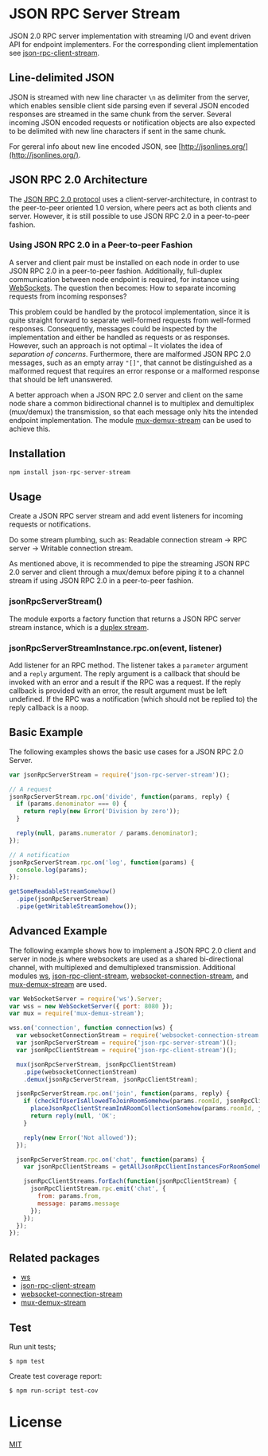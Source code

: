 # JSON RPC Server Stream

JSON 2.0 RPC server implementation with streaming I/O and event driven API for
endpoint implementers. For the corresponding client implementation see
[json-rpc-client-stream](https://github.com/claudijo/json-rpc-client-stream).

## Line-delimited JSON
JSON is streamed with new line character `\n` as delimiter from the server, which 
enables sensible client side parsing even if several JSON encoded responses are 
streamed in the same chunk from the server. Several incoming JSON encoded 
requests or notification objects are also expected to be delimited with new line 
characters if sent in the same chunk.

For gereral info about new line encoded JSON, see 
[http://jsonlines.org/](http://jsonlines.org/).

## JSON RPC 2.0 Architecture

The [JSON RPC 2.0 protocol](http://www.jsonrpc.org/specification) uses a
client-server-architecture, in contrast to the peer-to-peer oriented 1.0
version, where peers act as both clients and server. However, it is still
possible to use JSON RPC 2.0 in a peer-to-peer fashion.

### Using JSON RPC 2.0 in a Peer-to-peer Fashion

A server and client pair must be installed on each node in order to use JSON RPC
2.0 in a peer-to-peer fashion. Additionally, full-duplex communication between
node endpoint is required, for instance using
[WebSockets](https://developer.mozilla.org/en-US/docs/Web/API/WebSockets_API).
The question then becomes: How to separate incoming requests from incoming
responses?

This problem could be handled by the protocol implementation, since it is quite
straight forward to separate well-formed requests from well-formed responses.
Consequently, messages could be inspected by the implementation and either be
handled as requests or as responses. However, such an approach is not optimal –
It violates the idea of _separation of concerns_. Furthermore, there are
malformed JSON RPC 2.0 messages, such as an empty array `"[]"`, that cannot be
distinguished as a malformed request that requires an error response or a
malformed response that should be left unanswered.

A better approach when a JSON RPC 2.0 server and client on the same node share a
common bidirectional channel is to multiplex and demultiplex (mux/demux) the
transmission, so that each message only hits the intended endpoint
implementation. The module
[mux-demux-stream](https://github.com/claudijo/mux-demux-stream) can be used to
achieve this.

## Installation

```js
npm install json-rpc-server-stream
```

## Usage

Create a JSON RPC server stream and add event listeners for incoming
requests or notifications.

Do some stream plumbing, such as: Readable connection stream -> RPC server ->
Writable connection stream.

As mentioned above, it is recommended to pipe the streaming JSON RPC 2.0 server
and client through a mux/demux before piping it to a channel stream if using
JSON RPC 2.0 in a peer-to-peer fashion.

### jsonRpcServerStream()

The module exports a factory function that returns a JSON RPC server stream
instance, which is a
[duplex stream](https://nodejs.org/api/stream.html#stream_class_stream_duplex).

### jsonRpcServerStreamInstance.rpc.on(event, listener)

Add listener for an RPC method. The listener takes a `parameter` argument and a
`reply` argument. The reply argument is a callback that should be invoked with
an error and a result if the RPC was a request. If the reply callback is
provided with an error, the result argument must be left undefined. If the RPC
was a notification (which should not be replied to) the reply callback is a
noop.

## Basic Example

The following examples shows the basic use cases for a JSON RPC 2.0 Server.

```js
var jsonRpcServerStream = require('json-rpc-server-stream')();

// A request
jsonRpcServerStream.rpc.on('divide', function(params, reply) {
  if (params.denominator === 0) {
    return reply(new Error('Division by zero'));
  }

  reply(null, params.numerator / params.denominator);
});

// A notification
jsonRpcServerStream.rpc.on('log', function(params) {
  console.log(params);
});

getSomeReadableStreamSomehow()
  .pipe(jsonRpcServerStream)
  .pipe(getWritableStreamSomehow());
```

## Advanced Example

The following example shows how to implement a JSON RPC 2.0 client and server
in node.js where websockets are used as a shared bi-directional channel, with
multiplexed and demultiplexed transmission. Additional modules
[ws](https://github.com/websockets/ws),
[json-rpc-client-stream](https://github.com/claudijo/json-rpc-client-stream),
[websocket-connection-stream](https://github.com/claudijo/websocket-connection-stream),
and [mux-demux-stream](https://github.com/claudijo/mux-demux-stream) are used.

```js
var WebSocketServer = require('ws').Server;
var wss = new WebSocketServer({ port: 8080 });
var mux = require('mux-demux-stream');

wss.on('connection', function connection(ws) {
  var websocketConnectionStream = require('websocket-connection-stream')().attach(ws);
  var jsonRpcServerStream = require('json-rpc-server-stream')();
  var jsonRpcClientStream = require('json-rpc-client-stream')();

  mux(jsonRpcServerStream, jsonRpcClientStream)
    .pipe(websocketConnectionStream)
    .demux(jsonRpcServerStream, jsonRpcClientStream);

  jsonRpcServerStream.rpc.on('join', function(params, reply) {
    if (checkIfUserIsAllowedToJoinRoomSomehow(params.roomId, jsonRpcClientStream)) {
      placeJsonRpcClientStreamInARoomCollectionSomehow(params.roomId, jsonRpcClientStream);
      return reply(null, 'OK';
    }

    reply(new Error('Not allowed'));
  });

  jsonRpcServerStream.rpc.on('chat', function(params) {
    var jsonRpcClientStreams = getAllJsonRpcClientInstancesForRoomSomehow(params.to);

    jsonRpcClientStreams.forEach(function(jsonRpcClientStream) {
      jsonRpcClientStream.rpc.emit('chat', {
        from: params.from,
        message: params.message
      });
    });
  });
});

```

## Related packages

* [ws](https://github.com/websockets/ws)
* [json-rpc-client-stream](https://github.com/claudijo/json-rpc-client-stream)
* [websocket-connection-stream](https://github.com/claudijo/websocket-connection-stream)
* [mux-demux-stream](https://github.com/claudijo/mux-demux-stream)

## Test

Run unit tests;

`$ npm test`

Create test coverage report:

`$ npm run-script test-cov`

# License

[MIT](LICENSE)
